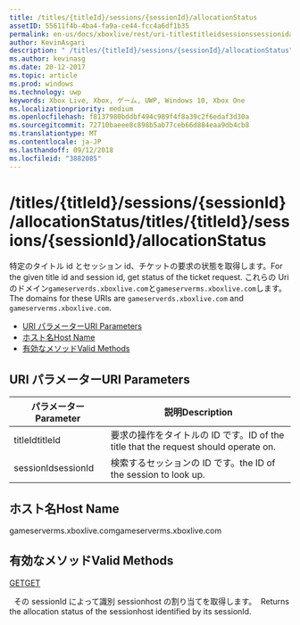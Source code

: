 ```yaml
---
title: /titles/{titleId}/sessions/{sessionId}/allocationStatus
assetID: 55611f4b-4ba4-fa9a-ce44-fcc4a6df1b35
permalink: en-us/docs/xboxlive/rest/uri-titlestitleidsessionssessionidallocationstatus.html
author: KevinAsgari
description: " /titles/{titleId}/sessions/{sessionId}/allocationStatus"
ms.author: kevinasg
ms.date: 20-12-2017
ms.topic: article
ms.prod: windows
ms.technology: uwp
keywords: Xbox Live, Xbox, ゲーム, UWP, Windows 10, Xbox One
ms.localizationpriority: medium
ms.openlocfilehash: f8137980bddbf494c989f4f8a39c2f6edaf3d30a
ms.sourcegitcommit: 72710baeee8c898b5ab77ceb66d884eaa9db4cb8
ms.translationtype: MT
ms.contentlocale: ja-JP
ms.lasthandoff: 09/12/2018
ms.locfileid: "3882085"
---
```

# <a name="titlestitleidsessionssessionidallocationstatus"></a><span data-ttu-id="15727-104">/titles/{titleId}/sessions/{sessionId}/allocationStatus</span><span class="sxs-lookup"><span data-stu-id="15727-104">/titles/{titleId}/sessions/{sessionId}/allocationStatus</span></span>
<span data-ttu-id="15727-105">特定のタイトル id とセッション id、チケットの要求の状態を取得します。</span><span class="sxs-lookup"><span data-stu-id="15727-105">For the given title id and session id, get status of the ticket request.</span></span> <span data-ttu-id="15727-106">これらの Uri のドメイン`gameserverds.xboxlive.com`と`gameserverms.xboxlive.com`します。</span><span class="sxs-lookup"><span data-stu-id="15727-106">The domains for these URIs are `gameserverds.xboxlive.com` and `gameserverms.xboxlive.com`.</span></span>
 
  * [<span data-ttu-id="15727-107">URI パラメーター</span><span class="sxs-lookup"><span data-stu-id="15727-107">URI Parameters</span></span>](#ID4EU)
  * [<span data-ttu-id="15727-108">ホスト名</span><span class="sxs-lookup"><span data-stu-id="15727-108">Host Name</span></span>](#ID4EPB)
  * [<span data-ttu-id="15727-109">有効なメソッド</span><span class="sxs-lookup"><span data-stu-id="15727-109">Valid Methods</span></span>](#ID4EWB)
 
<a id="ID4EU"></a>

 
## <a name="uri-parameters"></a><span data-ttu-id="15727-110">URI パラメーター</span><span class="sxs-lookup"><span data-stu-id="15727-110">URI Parameters</span></span>
 
| <span data-ttu-id="15727-111">パラメーター</span><span class="sxs-lookup"><span data-stu-id="15727-111">Parameter</span></span>| <span data-ttu-id="15727-112">説明</span><span class="sxs-lookup"><span data-stu-id="15727-112">Description</span></span>| 
| --- | --- | 
| <span data-ttu-id="15727-113">titleId</span><span class="sxs-lookup"><span data-stu-id="15727-113">titleId</span></span>| <span data-ttu-id="15727-114">要求の操作をタイトルの ID です。</span><span class="sxs-lookup"><span data-stu-id="15727-114">ID of the title that the request should operate on.</span></span>| 
| <span data-ttu-id="15727-115">sessionId</span><span class="sxs-lookup"><span data-stu-id="15727-115">sessionId</span></span>| <span data-ttu-id="15727-116">検索するセッションの ID です。</span><span class="sxs-lookup"><span data-stu-id="15727-116">the ID of the session to look up.</span></span>| 
  
<a id="ID4EPB"></a>

 
## <a name="host-name"></a><span data-ttu-id="15727-117">ホスト名</span><span class="sxs-lookup"><span data-stu-id="15727-117">Host Name</span></span>
 
<span data-ttu-id="15727-118">gameserverms.xboxlive.com</span><span class="sxs-lookup"><span data-stu-id="15727-118">gameserverms.xboxlive.com</span></span>
  
<a id="ID4EWB"></a>

 
## <a name="valid-methods"></a><span data-ttu-id="15727-119">有効なメソッド</span><span class="sxs-lookup"><span data-stu-id="15727-119">Valid Methods</span></span>
  
[<span data-ttu-id="15727-120">GET</span><span class="sxs-lookup"><span data-stu-id="15727-120">GET</span></span>](uri-titlestitleidsessionssessionidallocationstatus-get.md)
 
<span data-ttu-id="15727-121">&nbsp;&nbsp;その sessionId によって識別 sessionhost の割り当てを取得します。</span><span class="sxs-lookup"><span data-stu-id="15727-121">&nbsp;&nbsp;Returns the allocation status of the sessionhost identified by its sessionId.</span></span>
   